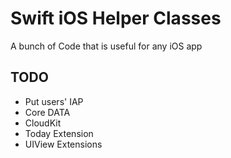 # Swift iOS Helper Classes
A bunch of Code that is useful for any iOS app

## TODO
- Put users' IAP
- Core DATA
- CloudKit
- Today Extension
- UIView Extensions
